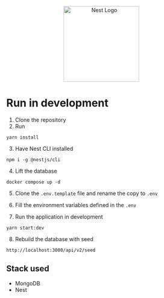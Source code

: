 <p align="center">
  <a href="http://nestjs.com/" target="blank"><img src="https://nestjs.com/img/logo-small.svg" width="200" alt="Nest Logo" /></a>
</p>

# Run in development

1. Clone the repository
2. Run
```
yarn install
```
3. Have Nest CLI installed
```
npm i -g @nestjs/cli
```

4. Lift the database
```
docker compose up -d
```

5. Clone the ```.env.template``` file and rename the copy to ```.env```

6. Fill the environment variables defined in the ```.env```

7. Run the application in development
```
yarn start:dev
```

8. Rebuild the database with seed
```
http://localhost:3000/api/v2/seed
```


## Stack used
* MongoDB
* Nest
